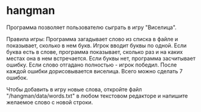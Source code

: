 # hangman
Программа позволяет пользователю сыграть в игру "Виселица".

Правила игры: 
Программа загадывает слово из списка в файле и показывает, сколько в нем букв.
Игрок вводит буквы по одной.
Если буква есть в слове, программа показывает, сколько раз и на каких местах она в нем встречается.
Если буквы нет, программа засчитывает ошибку.
Если слово отгадано полностью - игрок победил.
После каждой ошибки дорисовывается виселица.
Всего можно сделать 7 ошибок.

Чтобы добавить в игру новые слова, откройте файл "/hangman/data/words.txt" в любом текстовом редакторе и напишите желаемое слово с новой строки.

